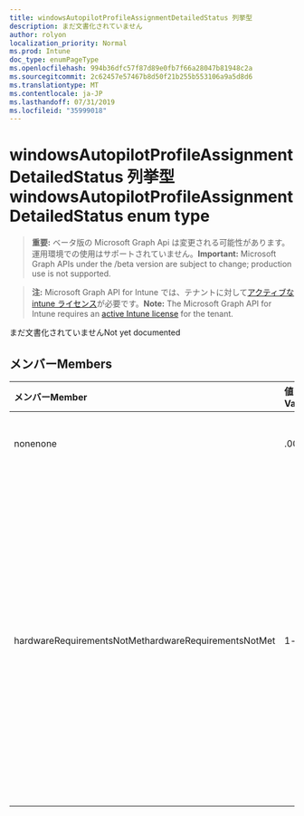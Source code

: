 ```yaml
---
title: windowsAutopilotProfileAssignmentDetailedStatus 列挙型
description: まだ文書化されていません
author: rolyon
localization_priority: Normal
ms.prod: Intune
doc_type: enumPageType
ms.openlocfilehash: 994b36dfc57f87d89e0fb7f66a28047b81948c2a
ms.sourcegitcommit: 2c62457e57467b8d50f21b255b553106a9a5d8d6
ms.translationtype: MT
ms.contentlocale: ja-JP
ms.lasthandoff: 07/31/2019
ms.locfileid: "35999018"
---
```

# <a name="windowsautopilotprofileassignmentdetailedstatus-enum-type"></a><span data-ttu-id="a396f-103">windowsAutopilotProfileAssignmentDetailedStatus 列挙型</span><span class="sxs-lookup"><span data-stu-id="a396f-103">windowsAutopilotProfileAssignmentDetailedStatus enum type</span></span>

> <span data-ttu-id="a396f-104">**重要:** ベータ版の Microsoft Graph Api は変更される可能性があります。運用環境での使用はサポートされていません。</span><span class="sxs-lookup"><span data-stu-id="a396f-104">**Important:** Microsoft Graph APIs under the /beta version are subject to change; production use is not supported.</span></span>

> <span data-ttu-id="a396f-105">**注:** Microsoft Graph API for Intune では、テナントに対して[アクティブな intune ライセンス](https://go.microsoft.com/fwlink/?linkid=839381)が必要です。</span><span class="sxs-lookup"><span data-stu-id="a396f-105">**Note:** The Microsoft Graph API for Intune requires an [active Intune license](https://go.microsoft.com/fwlink/?linkid=839381) for the tenant.</span></span>

<span data-ttu-id="a396f-106">まだ文書化されていません</span><span class="sxs-lookup"><span data-stu-id="a396f-106">Not yet documented</span></span>

## <a name="members"></a><span data-ttu-id="a396f-107">メンバー</span><span class="sxs-lookup"><span data-stu-id="a396f-107">Members</span></span>
|<span data-ttu-id="a396f-108">メンバー</span><span class="sxs-lookup"><span data-stu-id="a396f-108">Member</span></span>|<span data-ttu-id="a396f-109">値</span><span class="sxs-lookup"><span data-stu-id="a396f-109">Value</span></span>|<span data-ttu-id="a396f-110">説明</span><span class="sxs-lookup"><span data-stu-id="a396f-110">Description</span></span>|
|:---|:---|:---|
|<span data-ttu-id="a396f-111">none</span><span class="sxs-lookup"><span data-stu-id="a396f-111">none</span></span>|<span data-ttu-id="a396f-112">.0</span><span class="sxs-lookup"><span data-stu-id="a396f-112">0</span></span>|<span data-ttu-id="a396f-113">割り当ての詳細な状態</span><span class="sxs-lookup"><span data-stu-id="a396f-113">No assignment detailed status</span></span>|
|<span data-ttu-id="a396f-114">hardwareRequirementsNotMet</span><span class="sxs-lookup"><span data-stu-id="a396f-114">hardwareRequirementsNotMet</span></span>|<span data-ttu-id="a396f-115">1-d</span><span class="sxs-lookup"><span data-stu-id="a396f-115">1</span></span>|<span data-ttu-id="a396f-116">ハードウェア要件が満たされていません。</span><span class="sxs-lookup"><span data-stu-id="a396f-116">Hardware requirements are not met.</span></span> <span data-ttu-id="a396f-117">自己展開プロファイルが TPM 2.0 を使用しないデバイスに割り当てられている場合に、この問題が発生することがあります。</span><span class="sxs-lookup"><span data-stu-id="a396f-117">This can happen if a self-deploying AutoPilot Profile is assigned to a device without TPM 2.0.</span></span>|





